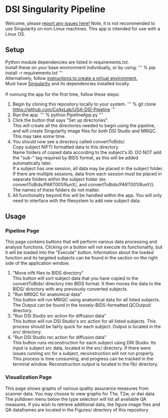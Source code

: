 # DSI Singularity Pipeline
Welcome, please [report any issues here!](https://github.com/CoAxLab/UGA-DSI-Pipeline/issues/new) Note, it is not recommended to use Singularity on non-Linux machines. This app is intended for use with a Linux OS.
## Setup
Python module dependencies are listed in requirements.txt.
<br/>Install these on your base environment individually, or by using:
'''
% pip install -r requirements.txt
'''
<br/>Alternatively, follow [instructions to create a virtual environment.](https://docs.python.org/3/tutorial/venv.html#creating-virtual-environments)
<br/>Must have [Singularity](https://docs.sylabs.io/guides/latest/user-guide/quick_start.html) and its dependencies installed locally.
<br/><br/>If runnung the app for the first time, follow these steps:
1. Begin by cloning this repository locally to your system.
'''
% git clone https://github.com/CoAxLab/UGA-DSI-Pipeline
'''
2. Run the app.
'''
% python PipelineApp.py
'''
3. Click the button that says "Set up directories".<br/>This will create all the directories needed to begin using the pipeline, and will create Singularity image files for both DSI Studio and MRIQC. This may take some time.
4. You should now see a directory called convertToBids/.<br/>Copy subject NIFTI formatted data to this directory.<br/>Name folders of copied data according to the subject's ID. DO NOT add the "sub-" tag required by BIDS format, as this will be added automatically later.<br/>If a subject has one session, all data may be placed in the subject folder. If there are multiple sessions, data from each session must be placed in separate folders within the subject folder (ex. convertToBids/PART001/RunX/, and convertToBids/PART001/RunY/). The names of these folders do not matter.
5. All functionality beyond this will be handled within the app. You will only need to interface with the filesystem to add new subject data.
## Usage
### Pipeline Page
This page contains buttons that will perform various data processing and analysis functions. Clicking on a button will not execute its functionality, but it will be loaded into the "Execute" button. Information about the loaded function and its targeted subjects can be found in the section on the right side of the application window.
1. "Move nifti files to BIDS directory"<br/>
This button will sort subject data that you have copied to the convertToBids/ directory into BIDS format. It then moves the data to the BIDS/ directory with any previously converted subjects.
2. "Run MRIQC for anatomical data"<br/>
This button will run MRIQC using anatomical data for all listed subjects. The Output can be found in the loosely-BIDS-formatted QCOutput/ directory.
3. "Run DSI Studio src action for diffusion data"<br/>
This button will run DSI Studio's src action for all listed subjects. This process should be fairly quick for each subject. Output is located in the src/ directory.
4. "Run DSI Studio rec action for diffusion data"<br/>
This button runs reconstruction for each subject using DRI Studio. Its input is subject src data, located in the src/ directory. If there were issues running src for a subject, reconstruction will not run properly. This process is time consuming, and progress can be tracked in the terminal window. Reconstruction output is located in the fib/ directory.
### Visualization Page
This page shows graphs of various quality assurance measures from scanner data. You may choose to view graphs for T1w, T2w, or dwi data. The pulldown menu below the type selection will list all available QA measures. If you wish to retrieve additional data, the figure image files and QA dataframes are located in the Figures/ directory of this repository.
